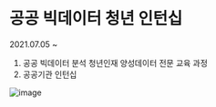 # 공공 빅데이터 청년 인턴십
2021.07.05 ~ 
1. 공공 빅데이터 분석 청년인재 양성데이터 전문 교육 과정
2. 공공기관 인턴십

![image](https://user-images.githubusercontent.com/57033367/125560793-c0260c32-eefd-4f2e-9beb-3a53269b298f.png)
